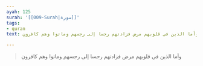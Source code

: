 ```yaml
---
ayah: 125
surah: '[[009-Surah|سورة]]'
tags:
- quran
text: وأما الذين في قلوبهم مرض فزادتهم رجسا إلى رجسهم وماتوا وهم كافرون

---
```

> وأما الذين في قلوبهم مرض فزادتهم رجسا إلى رجسهم وماتوا وهم كافرون
